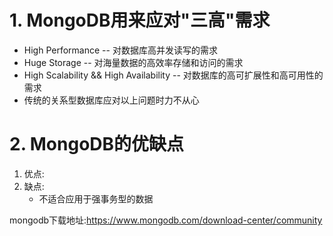 # 1. MongoDB用来应对"三高"需求

* High Performance --  对数据库高并发读写的需求
* Huge Storage -- 对海量数据的高效率存储和访问的需求
* High Scalability && High Availability -- 对数据库的高可扩展性和高可用性的需求
* 传统的关系型数据库应对以上问题时力不从心

# 2. MongoDB的优缺点

1. 优点:
2. 缺点:
   * 不适合应用于强事务型的数据



mongodb下载地址:https://www.mongodb.com/download-center/community